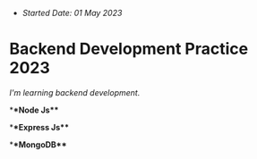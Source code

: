 - _Started Date: 01 May 2023_

# Backend Development Practice 2023

_I'm learning backend development._

\***\*Node Js\*\***

\***\*Express Js\*\***

\***\*MongoDB\*\***
